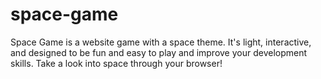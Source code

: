 # space-game
Space Game is a website game with a space theme. It's light, interactive, and designed to be fun and easy to play and improve your development skills. Take a look into space through your browser!
